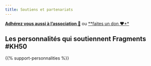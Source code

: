 ```yaml
---
title: Soutiens et partenariats
---
```


[**Adhérez vous aussi à l’association 🤝**](https://www.helloasso.com/associations/fragmentis-vitae/adhesions/adhesion) ou [**faites un don ❤**️](https://www.helloasso.com/associations/fragmentis-vitae/formulaires/1)

## Les personnalités qui soutiennent Fragments #KH50

{{% support-personnalities %}}



